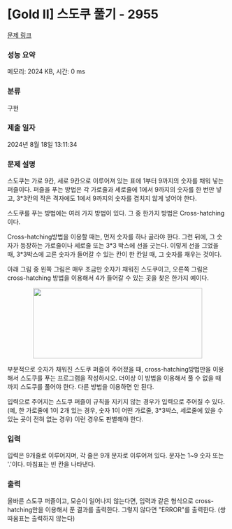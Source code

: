 # [Gold II] 스도쿠 풀기 - 2955 

[문제 링크](https://www.acmicpc.net/problem/2955) 

### 성능 요약

메모리: 2024 KB, 시간: 0 ms

### 분류

구현

### 제출 일자

2024년 8월 18일 13:11:34

### 문제 설명

<p>스도쿠는 가로 9칸, 세로 9칸으로 이루어져 있는 표에 1부터 9까지의 숫자를 채워 넣는 퍼즐이다. 퍼즐을 푸는 방법은 각 가로줄과 세로줄에 1에서 9까지의 숫자를 한 번만 넣고, 3*3칸의 작은 격자에도 1에서 9까지의 숫자를 겹치지 않게 넣어야 한다.</p>

<p>스도쿠를 푸는 방법에는 여러 가지 방법이 있다. 그 중 한가지 방법은 Cross-hatching이다.</p>

<p>Cross-hatching방법을 이용할 때는, 먼저 숫자를 하나 골라야 한다. 그런 뒤에, 그 숫자가 등장하는 가로줄이나 세로줄 또는 3*3 박스에 선을 긋는다. 이렇게 선을 그었을 때, 3*3박스에 고른 숫자가 들어갈 수 있는 칸이 한 칸일 때, 그 숫자를 채우는 것이다.</p>

<p>아래 그림 중 왼쪽 그림은 매우 조금만 숫자가 채워진 스도쿠이고, 오른쪽 그림은 cross-hatching 방법을 이용해서 4가 들어갈 수 있는 곳을 찾은 한가지 예이다.</p>

<p style="text-align: center;"><img alt="" src="https://upload.acmicpc.net/7bcc39e3-7b98-4baf-a829-fcdf83cfddd9/-/preview/" style="width: 387px; height: 161px;"></p>

<p>부분적으로 숫자가 채워진 스도쿠 퍼즐이 주어졌을 때, cross-hatching방법만을 이용해서 스도쿠를 푸는 프로그램을 작성하시오. 더이상 이 방법을 이용해서 풀 수 없을 때 까지 스도쿠를 풀어야 한다. 다른 방법을 이용하면 안 된다.</p>

<p>입력으로 주어지는 스도쿠 퍼즐이 규칙을 지키지 않는 경우가 입력으로 주어질 수 있다. (예, 한 가로줄에 1이 2개 있는 경우, 숫자 1이 어떤 가로줄, 3*3박스, 세로줄에 있을 수 있는 곳이 전혀 없는 경우) 이런 경우도 판별해야 한다.</p>

### 입력 

 <p>입력은 9개줄로 이루어지며, 각 줄은 9개 문자로 이루어져 있다. 문자는 1~9 숫자 또는 '.'이다. 마침표는 빈 칸을 나타낸다.</p>

### 출력 

 <p>올바른 스도쿠 퍼즐이고, 모순이 일어나지 않는다면, 입력과 같은 형식으로 cross-hatching만을 이용해서 푼 결과를 출력한다. 그렇지 않다면 "ERROR"를 출력한다. (쌍따옴표는 출력하지 않는다)</p>

